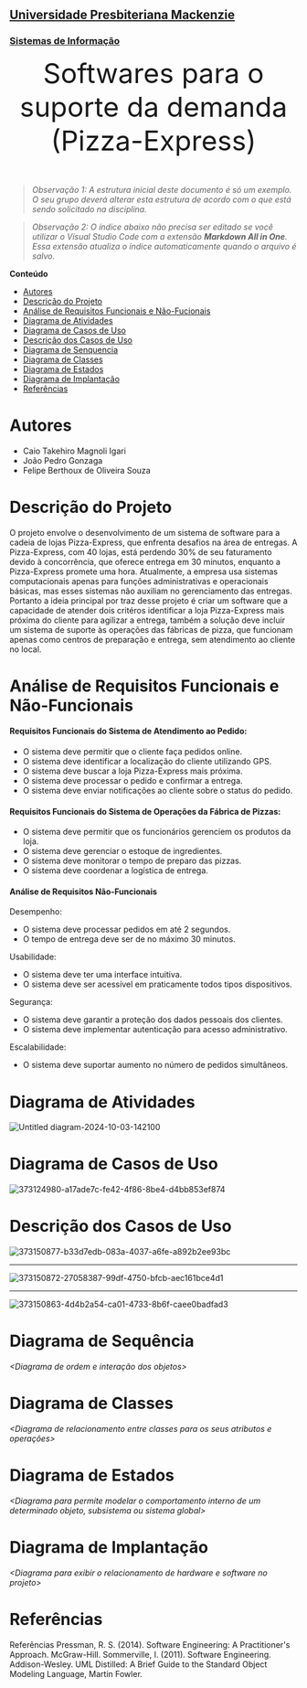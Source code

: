<h2><a href= "https://www.mackenzie.br">Universidade Presbiteriana Mackenzie</a></h2>
<h3><a href= "https://www.mackenzie.br/graduacao/sao-paulo-higienopolis/sistemas-de-informacao">Sistemas de Informação</a></h3>


<font size="+12"><center>
Softwares para o suporte da demanda (Pizza-Express)
</center></font>

>*Observação 1: A estrutura inicial deste documento é só um exemplo. O seu grupo deverá alterar esta estrutura de acordo com o que está sendo solicitado na disciplina.*

>*Observação 2: O índice abaixo não precisa ser editado se você utilizar o Visual Studio Code com a extensão **Markdown All in One**. Essa extensão atualiza o índice automaticamente quando o arquivo é salvo.*

**Conteúdo**

- [Autores](#nome-alunos)
- [Descrição do Projeto](#introdução-do-projeto)
- [Análise de Requisitos Funcionais e Não-Fucionais](#descrição-dos-requisitos)
- [Diagrama de Atividades](#diagrama-de-atividades) 
- [Diagrama de Casos de Uso](#diagrama-de-comportamento-atores)
- [Descrição dos Casos de Uso](#descrição-das-funcões)
- [Diagrama de Senquencia](#diagrama-de-ordem-interações)
- [Diagrama de Classes](#diagrama-orientado-objetos)
- [Diagrama de Estados](#diagrama-estrutura-componente)
- [Diagrama de Implantação](#diagrama-de-hardware-software)
- [Referências](#referências)


# Autores

* Caio Takehiro Magnoli Igari
* João Pedro Gonzaga
* Felipe Berthoux de Oliveira Souza


# Descrição do Projeto

O projeto envolve o desenvolvimento de um sistema de software para a cadeia de lojas Pizza-Express, que enfrenta desafios na área de entregas. A Pizza-Express, com 40 lojas, está perdendo 30% de seu faturamento devido à concorrência, que oferece entrega em 30 minutos, enquanto a Pizza-Express promete uma hora. Atualmente, a empresa usa sistemas computacionais apenas para funções administrativas e operacionais básicas, mas esses sistemas não auxiliam no gerenciamento das entregas. Portanto a ideia principal por traz desse projeto é criar um software que a capacidade de atender dois critéros identificar a loja Pizza-Express mais próxima do cliente para agilizar a entrega, também a solução deve incluir um sistema de suporte às operações das fábricas de pizza, que funcionam apenas como centros de preparação e entrega, sem atendimento ao cliente no local.

# Análise de Requisitos Funcionais e Não-Funcionais

<h4>Requisitos Funcionais do Sistema de Atendimento ao Pedido:</h4>

* O sistema deve permitir que o cliente faça pedidos online.
* O sistema deve identificar a localização do cliente utilizando GPS.
* O sistema deve buscar a loja Pizza-Express mais próxima.
* O sistema deve processar o pedido e confirmar a entrega.
* O sistema deve enviar notificações ao cliente sobre o status do pedido.

<h4>Requisitos Funcionais do Sistema de Operações da Fábrica de Pizzas:</h4>

 * O sistema deve permitir que os funcionários gerenciem os produtos da loja.
 * O sistema deve gerenciar o estoque de ingredientes.
 * O sistema deve monitorar o tempo de preparo das pizzas.
 * O sistema deve coordenar a logística de entrega.

<h4>Análise de Requisitos Não-Funcionais</h4>

Desempenho:
 * O sistema deve processar pedidos em até 2 segundos.
 * O tempo de entrega deve ser de no máximo 30 minutos.

Usabilidade:
* O sistema deve ter uma interface intuitiva.
* O sistema deve ser acessível em praticamente todos tipos dispositivos.

Segurança:
* O sistema deve garantir a proteção dos dados pessoais dos clientes.
* O sistema deve implementar autenticação para acesso administrativo.

Escalabilidade:
* O sistema deve suportar aumento no número de pedidos simultâneos.

# Diagrama de Atividades

![Untitled diagram-2024-10-03-142100](https://github.com/user-attachments/assets/baa19540-5a4c-426f-9b5f-0979601f9869)


# Diagrama de Casos de Uso

![373124980-a17ade7c-fe42-4f86-8be4-d4bb853ef874](https://github.com/user-attachments/assets/3652b666-4610-4f0d-8f3b-9d90c00859b6)


# Descrição dos Casos de Uso
![373150877-b33d7edb-083a-4037-a6fe-a892b2ee93bc](https://github.com/user-attachments/assets/2276a7dc-6258-4e22-bb9f-fd98219119b4)

---
![373150872-27058387-99df-4750-bfcb-aec161bce4d1](https://github.com/user-attachments/assets/f805880b-0a4f-4972-b0f2-9ddc8af27f5c)

---
![373150863-4d4b2a54-ca01-4733-8b6f-caee0badfad3](https://github.com/user-attachments/assets/a1a507cc-9a10-4b51-ac93-52c4d3f18d75)



# Diagrama de Sequência

*&lt;Diagrama de ordem e interação dos objetos&gt;*

# Diagrama de Classes

*&lt;Diagrama de relacionamento entre classes para os seus atributos e operações&gt;*

# Diagrama de Estados

*&lt;Diagrama para permite modelar o comportamento interno de um determinado objeto, subsistema ou sistema global&gt;*

# Diagrama de Implantação

*&lt;Diagrama para exibir o relacionamento de hardware e software no projeto&gt;*

# Referências

Referências
Pressman, R. S. (2014). Software Engineering: A Practitioner's Approach. McGraw-Hill.
Sommerville, I. (2011). Software Engineering. Addison-Wesley.
UML Distilled: A Brief Guide to the Standard Object Modeling Language, Martin Fowler.
